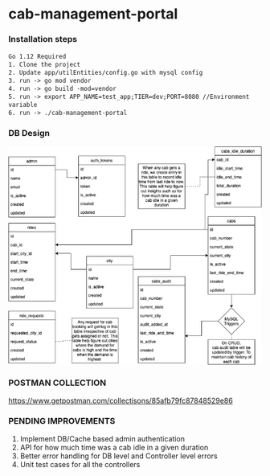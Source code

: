 # cab-management-portal

### Installation steps

```
Go 1.12 Required
1. Clone the project
2. Update app/utilEntities/config.go with mysql config
3. run -> go mod vendor
4. run -> go build -mod=vendor 
5. run -> export APP_NAME=test_app;TIER=dev;PORT=8080 //Environment variable
6. run -> ./cab-management-portal
```

### DB Design
![DB Design](carBooking.jpeg)

### POSTMAN COLLECTION
https://www.getpostman.com/collectisons/85afb79fc87848529e86


### PENDING IMPROVEMENTS
1. Implement DB/Cache based admin authentication
2. API for how much time was a cab idle in a given duration
3. Better error handling for DB level and Controller level errors
4. Unit test cases for all the controllers